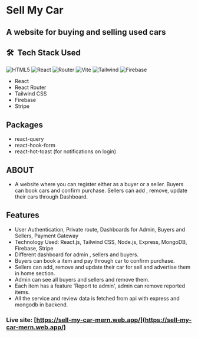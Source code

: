# Sell My Car

## A website for buying and selling used cars

## 🛠 &nbsp;Tech Stack Used

![HTML5](https://img.shields.io/badge/-HTML5-333333?style=flat&logo=HTML5) ![React](https://img.shields.io/badge/-React-333333?style=flat&logo=react) ![Router](https://img.shields.io/badge/-React--Router-333333?style=flat&logo=reactrouter) ![Vite](https://img.shields.io/badge/-Vite-333333?style=flat&logo=vite) ![Tailwind](https://img.shields.io/badge/-Tailwind-333333?style=flat&logo=tailwindcss) ![Firebase](https://img.shields.io/badge/-Firebase-333333?style=flat&logo=Firebase)

- React
- React Router
- Tailwind CSS
- Firebase
- Stripe

## Packages

- react-query
- react-hook-form
- react-hot-toast (for notifications on login)

## ABOUT

- A website where you can register either as a buyer or a seller. Buyers can book cars and confirm purchase. Sellers can add , remove, update their cars through Dashboard.

## Features

- User Authentication, Private route, Dashboards for Admin, Buyers and Sellers, Payment Gateway
- Technology Used: React.js, Tailwind CSS, Node.js, Express, MongoDB, Firebase, Stripe
- Different dashboard for admin , sellers and buyers.
- Buyers can book a item and pay through car to confirm purchase.
- Sellers can add, remove and update their car for sell and advertise them in home section.
- Admin can see all buyers and sellers and remove them.
- Each item has a feature 'Report to admin', admin can remove reported items.
- All the service and review data is fetched from api with express and mongodb in backend.

### Live site: [https://sell-my-car-mern.web.app/](https://sell-my-car-mern.web.app/)

